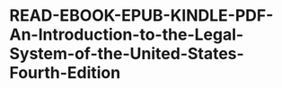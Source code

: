 # READ-EBOOK-EPUB-KINDLE-PDF-An-Introduction-to-the-Legal-System-of-the-United-States-Fourth-Edition